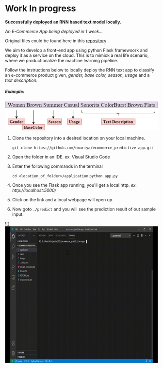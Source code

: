 # Work In progress
**Successfully deployed an RNN based text model locally.**

*An E-Commerce App being deployed in 1 week...*

Original files could be found here in this [repository](https://github.com/nmariya/e-commerce-classifier) 

We aim to develop a front-end app using python Flask framewoork and deploy it as a service on the cloud. This is to mimick a real life scenario, where  we productionalize the machine learning pipeline.

Follow the instructions below to locally deploy the RNN text app to classify an e-commerce product given, *gender, base color, season, usage* and a *text description*.
##### Example:

<p align="left">
<img src="./images/text_example.png"/>
</p>

1. Clone the repository into a desired location on your local machine.

      `git clone https://github.com/nmariya/ecommerce_predictive-app.git`

2. Open the folder in an IDE. ex. Visual Studio Code


3. Enter the following commands in the terminal

      `cd <location_of_folder>/application`
      `python app.py`

4. Once you see the Flask app running, you'll get a local http. *ex. http://localhost:5000/*

5. Click on the link and a local webpage will open up.

6. Now goto `./predict`  and you will see the prediction result of out sample input.

![]<img src="./images/Terminal_run.gif" width="750" height="450">
